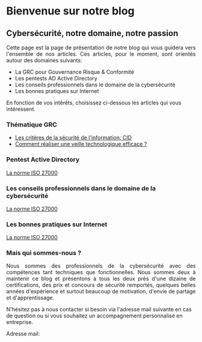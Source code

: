 # **Bienvenue sur notre blog** 

## **Cybersécurité, notre domaine, notre passion**

<p align="justify">
Cette page est la page de présentation de notre blog qui vous guidera vers l'ensemble de nos articles. Ces articles, pour le moment, sont orientés autour des domaines suivants:

- La GRC pour Gouvernance Risque & Conformité
- Les pentests AD Active Directory
- Les conseils professionnels dans le domaine de la cybersécurité
- Les bonnes pratiques sur Internet

En fonction de vos intérêts, choisissez ci-dessous les articles qui vous intéressent.
</p>

### Thématique GRC

- [Les critères de la sécurité de l'information: CID](https://cyberlinks7.github.io/cyber-links/1st_article)
- [Comment réaliser une veille technologique efficace ?](https://cyberlinks7.github.io/cyber-links/2nd_article)

### Pentest Active Directory

[La norme ISO 27000](http://info-attitude.com/4-criteres-fondamentaux-securite-information/)

### Les conseils professionnels dans le domaine de la cybersécurité

[La norme ISO 27000](http://info-attitude.com/4-criteres-fondamentaux-securite-information/)

### Les bonnes pratiques sur Internet

[La norme ISO 27000](http://info-attitude.com/4-criteres-fondamentaux-securite-information/)

### Mais qui sommes-nous ?

<p align="justify">
Nous sommes des professionnels de la cybersécurité avec des compétences tant techniques que fonctionnelles. Nous sommes deux à maintenir ce blog et présentons à tous les deux près d'une dizaine de certifications, des prix et concours de sécurité remportés, quelques belles années d'expérience et surtout beaucoup de motivation, d'envie de partage et d'apprentissage.
</p>

N'hésitez pas à nous contacter si besoin via l'adresse mail suivante en cas de question ou si vous souhaitez un accompagnement personnalisé en entreprise.

Adresse mail:


